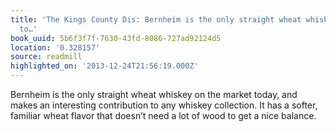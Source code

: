 ```yaml
---
title: 'The Kings County Dis: Bernheim is the only straight wheat whiskey on the market
  to…'
book_uuid: 5b6f3f7f-7630-43fd-8086-727ad92124d5
location: '0.328157'
source: readmill
highlighted_on: '2013-12-24T21:56:19.000Z'
---
```


Bernheim is the only straight wheat whiskey on the market today, and makes an interesting contribution to any whiskey collection. It has a softer, familiar wheat flavor that doesn’t need a lot of wood to get a nice balance.
